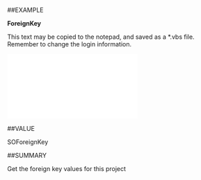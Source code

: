 
##EXAMPLE

**ForeignKey**

This text may be copied to the notepad, and saved as a *.vbs file. Remember to change the login information.

![](..\..\Examples\vbs\SOProject.ForeignKey.vbs.txt)


##VALUE

SOForeignKey


##SUMMARY

Get the foreign key values for this project

